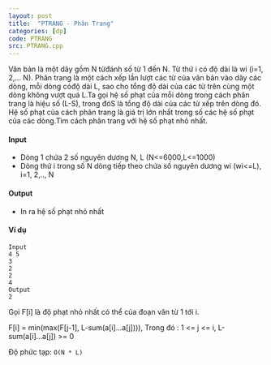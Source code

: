 ```yaml
---
layout: post
title:  "PTRANG - Phân Trang"
categories: [dp]
code: PTRANG
src: PTRANG.cpp
---
```




  


Văn bản là một dãy gồm N từđánh số từ 1 đến N. Từ thứ i có độ dài là wi (i=1, 2,... N). Phân trang là một cách xếp lần lượt các từ của văn bản vào dãy các dòng, mỗi dòng cóđộ dài L, sao cho tổng độ dài của các từ trên cùng một dòng không vượt quá L.Ta gọi hệ số phạt của mỗi dòng trong cách phân trang là hiệu số (L-S), trong đóS là tổng độ dài của các từ xếp trên dòng đó. Hệ số phạt của cách phân trang là giá trị lớn nhất trong số các hệ số phạt của các dòng.Tìm cách phân trang với hệ số phạt nhỏ nhất.

#### Input

*   Dòng 1 chứa 2 số nguyên dương N, L (N<=6000,L<=1000)
*   Dòng thứ i trong số N dòng tiếp theo chứa số nguyên dương wi (wi<=L), i=1, 2,.., N

#### Output

*   In ra hệ số phạt nhỏ nhất

#### Ví dụ

```
Input
4 5
3
2
2
4
Output
2 

```

<!--more-->



Gọi F[i] là độ phạt nhỏ nhất có thể của đoạn văn từ 1 tới i.

F[i] = min(max(F[j-1], L-sum(a[i]...a[j]))), Trong đó : 1 <= j <= i, L-sum(a[i]...a[j]) >= 0

Độ phức tạp: `O(N * L)`
